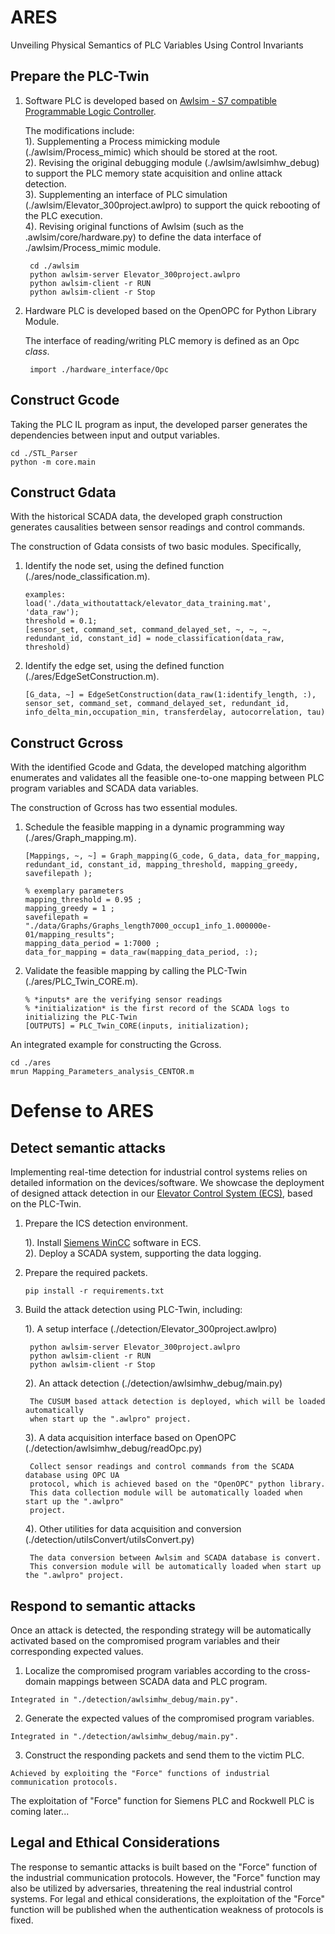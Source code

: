 # ARES
Unveiling Physical Semantics of PLC Variables Using Control Invariants 


## Prepare the PLC-Twin
1. Software PLC is developed based on [Awlsim - S7 compatible Programmable Logic Controller](https://github.com/mbuesch/awlsim).

	The modifications include: <br>
	1). Supplementing a Process mimicking module (./awlsim/Process_mimic) which should be stored at the root. <br>
	2). Revising the original debugging module (./awlsim/awlsimhw_debug) to support the PLC memory state acquisition and online attack detection. <br>
	3). Supplementing an interface of PLC simulation (./awlsim/Elevator_300project.awlpro) to support the quick rebooting of the PLC execution. <br>
	4). Revising original functions of Awlsim (such as the .awlsim/core/hardware.py) to define the data interface of ./awlsim/Process_mimic module. <br>
		
		cd ./awlsim
		python awlsim-server Elevator_300project.awlpro
		python awlsim-client -r RUN  
		python awlsim-client -r Stop 

2. Hardware PLC is developed based on the OpenOPC for Python Library Module. 

	The interface of reading/writing PLC memory is defined as an Opc *class*. 
		
		import ./hardware_interface/Opc

## Construct Gcode <br>
Taking the PLC IL program as input, the developed parser generates the dependencies between input and output variables. <br>

```
cd ./STL_Parser
python -m core.main
```
## Construct Gdata <br>

With the historical SCADA data, the developed graph construction generates causalities between sensor readings and control commands. 

The construction of Gdata consists of two basic modules. Specifically, <br>
1. Identify the node set, using the defined function (./ares/node_classification.m). 
	
	```
	examples:
	load('./data_withoutattack/elevator_data_training.mat', 'data_raw'); 
	threshold = 0.1;
	[sensor_set, command_set, command_delayed_set, ~, ~, ~, redundant_id, constant_id] = node_classification(data_raw, threshold)
	```

2. Identify the edge set, using the defined function (./ares/EdgeSetConstruction.m). 
	
	```
	[G_data, ~] = EdgeSetConstruction(data_raw(1:identify_length, :), sensor_set, command_set, command_delayed_set, redundant_id, info_delta_min,occupation_min, transferdelay, autocorrelation, tau)
	```


## Construct Gcross <br>

With the identified Gcode and Gdata, the developed matching algorithm enumerates and validates all the feasible one-to-one mapping between PLC program variables and SCADA data variables. 

The construction of Gcross has two essential modules. 
1. Schedule the feasible mapping in a dynamic programming way (./ares/Graph_mapping.m). 

	```
	[Mappings, ~, ~] = Graph_mapping(G_code, G_data, data_for_mapping, redundant_id, constant_id, mapping_threshold, mapping_greedy, savefilepath );

	% exemplary parameters 
	mapping_threshold = 0.95 ;
	mapping_greedy = 1 ;
	savefilepath = "./data/Graphs/Graphs_length7000_occup1_info_1.000000e-01/mapping_results"; 
	mapping_data_period = 1:7000 ; 
	data_for_mapping = data_raw(mapping_data_period, :);
	```
2. Validate the feasible mapping by calling the PLC-Twin (./ares/PLC_Twin_CORE.m). 
	
	```
	% *inputs* are the verifying sensor readings  
	% *initialization* is the first record of the SCADA logs to initializing the PLC-Twin  
	[OUTPUTS] = PLC_Twin_CORE(inputs, initialization); 
	```

An integrated example for constructing the Gcross. 

	cd ./ares
	mrun Mapping_Parameters_analysis_CENTOR.m 


# Defense to ARES 

## Detect semantic attacks <br>
Implementing real-time detection for industrial control systems relies on detailed information on the devices/software. 
We showcase the deployment of designed attack detection in our [Elevator Control System (ECS)](https://dl.acm.org/doi/10.1145/3560905.3568521), based on the PLC-Twin. 

1. Prepare the ICS detection environment. <br>
	
	1). Install [Siemens WinCC](https://www.siemens.com/global/en/products/automation/industry-software/automation-software/scada/simatic-wincc-v8/simatic-wincc-v7-basic-software.html) software in ECS. <br>
	2). Deploy a SCADA system, supporting the data logging. <br>

2. Prepare the required packets. <br> 

	```
	pip install -r requirements.txt
	```

3. Build the attack detection using PLC-Twin, including: <br>

	1). A setup interface (./detection/Elevator_300project.awlpro) <br>
		
		python awlsim-server Elevator_300project.awlpro
		python awlsim-client -r RUN  
		python awlsim-client -r Stop 
		
	2). An attack detection (./detection/awlsimhw_debug/main.py) <br>
		
		The CUSUM based attack detection is deployed, which will be loaded automatically 
		when start up the ".awlpro" project. 
		
	3). A data acquisition interface based on OpenOPC (./detection/awlsimhw_debug/readOpc.py) <br>
		
		Collect sensor readings and control commands from the SCADA database using OPC UA 
		protocol, which is achieved based on the "OpenOPC" python library. 
		This data collection module will be automatically loaded when start up the ".awlpro" 
		project. 
		
	4). Other utilities for data acquisition and conversion (./detection/utilsConvert/utilsConvert.py) <br>
		
		The data conversion between Awlsim and SCADA database is convert. 
		This conversion module will be automatically loaded when start up the ".awlpro" project. 


## Respond to semantic attacks <br>

Once an attack is detected, the responding strategy will be automatically activated based on the compromised program variables and their corresponding expected values. 

1. Localize the compromised program variables according to the cross-domain mappings between SCADA data and PLC program. <br>

```
Integrated in "./detection/awlsimhw_debug/main.py". 
```

2. Generate the expected values of the compromised program variables. <br>

```
Integrated in "./detection/awlsimhw_debug/main.py". 
```

3. Construct the responding packets and send them to the victim PLC. 

```
Achieved by exploiting the "Force" functions of industrial communication protocols. 
```
The exploitation of "Force" function for Siemens PLC and Rockwell PLC is coming later... 


## Legal and Ethical Considerations <br>

The response to semantic attacks is built based on the "Force" function of the industrial communication protocols. However, the "Force" function may also be utilized by adversaries, threatening the real industrial control systems. For legal and ethical considerations, the exploitation of the "Force" function will be published when the authentication weakness of protocols is fixed. 
